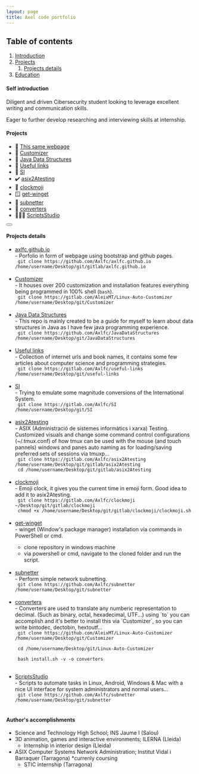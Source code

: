 ```yaml
---
layout: page
title: Axel code portfolio
---
```


## Table of contents
1. [Introduction](#introduction)
2. [Projects](#projects)
    1. [Projects details](#projectsdetails)
3. [Education](#education)

#### Self introduction <a name="introduction"></a>
Diligent and driven Cibersecurity student looking to leverage excellent writing and communication skills. 

Eager to further develop researching and interviewing skills at internship.

#### Projects <a name="projects"></a>

-   🚧  [This same webpage](#GithubWebpage)
-   🚧  [Customizer](#Customizer)
-   🚧  [Java Data Structures](#JavaDataStructures)
-   🚧  [Useful links](#UsefulLinks)
-   🚧  [SI](#SI)
-   ✔️  [asix2Atesting](#asix2Atesting)
-   🐧  [clockmoji](#Clockmoji)
-   🪟  [get-winget](#GetWinget)
-   🐍  [subnetter](#Subnetter)
-   🐍  [converters](#Converters)
-   🐧🚧🐍  [ScriptsStudio](#ScriptsStudio)


<button type="button" class="btn btn-danger btn-floating btn-lg" id="btn-back-to-top">
  <i class="fas fa-arrow-up"></i>
</button>

#### Projects details <a name="projectsdetails"></a>
<ul>
<li><a href="https://github.com/Axlfc/axlfc.github.io" target="_blank" name="GithubWebpage">axlfc.github.io</a></li>
  - Porfolio in form of webpage using bootstrap and github pages.
  <br/>  
  <code> git clone https://github.com/Axlfc/axlfc.github.io /home/username/Desktop/git/gitlab/axlfc.github.io </code>  
<br/><br/> 
<li><a href="https://github.com/AleixMT/Linux-Auto-Customizer" target="_blank" name="Customizer">Customizer</a></li>
  - It houses over 200 customization and installation features everything being programmed in 100% shell (<code>bash</code>).
  <br/>
  <code> git clone https://gitlab.com/AleixMT/Linux-Auto-Customizer /home/username/Desktop/git/Customizer </code>
<br/><br/> 
<li><a href="https://github.com/Axlfc/JavaDataStructures" target="_blank" name="JavaDataStructures">Java Data Structures</a></li>
  - This repo is mainly created to be a guide for myself to learn about data structures in Java as I have few java programming experience.
  <br/>
  <code> git clone https://github.com/Axlfc/JavaDataStructures /home/username/Desktop/git/JavaDataStructures </code>
<br/><br/> 
<li><a href="https://github.com/Axlfc/useful-links" target="_blank" name="UsefulLinks">Useful links</a></li>
  - Collection of internet urls and book names, it contains some few articles about computer science and programming strategies.
  <br/>
  <code> git clone https://gitlab.com/Axlfc/useful-links /home/username/Desktop/git/useful-links </code>
<br/><br/> 
<li><a href="https://github.com/Axlfc/SI" target="_blank" name="SI">SI</a></li>
  - Trying to emulate some magnitude conversions of the International System.
  <br/>
  <code> git clone https://gitlab.com/Axlfc/SI /home/username/Desktop/git/SI </code>
<br/><br/> 
<li><a href="https://gitlab.com/Axlfc/asix2Atesting" target="_blank" name="asix2Atesting">asix2Atesting</a></li>
  - ASIX (Administració de sistemes informàtics i xarxa) Testing. Customized visuals and change some command control configurations (~/.tmux.conf) of how tmux can be used with the mouse (and touch pannels) windows and panes auto naming as for loading/saving preferred sets of sessions via tmuxp...
  <br/>
  <code> git clone https://gitlab.com/Axlfc/asix2Atesting /home/username/Desktop/git/gitlab/asix2Atesting </code>
  <br/>
  <code> cd /home/username/Desktop/git/gitlab/asix2Atesting </code>
<br/><br/> 
<li><a href="https://gitlab.com/Axlfc/clockmoji" target="_blank" name="Clockmoji">clockmoji</a></li>
  - Emoji clock, it gives you the current time in emoji form. Good idea to add it to asix2Atesting.
  <br/>
   <code> git clone https://gitlab.com/Axlfc/clockmoji ~/Desktop/git/gitlab/clockmoji </code>
  <br/>
  <code> chmod +x /home/username/Desktop/git/gitlab/clockmoji/clockmoji.sh </code>
<br/><br/>   
<li><a href="https://github.com/Axlfc/get-winget" target="_blank" name="GetWinget">get-winget</a></li>
  - winget (Window's package manager) installation via commands in PowerShell or cmd.

  - clone repository in windows machine
  - via powershell or cmd, navigate to the cloned folder and run the script.
<br/><br/> 
<li><a href="https://github.com/Axlfc/subnetter" target="_blank" name="Subnetter">subnetter</a></li>
  - Perform simple network subnetting.
  <br/>
   <code> git clone https://github.com/Axlfc/subnetter /home/username/Desktop/git/subnetter </code>
<br/><br/> 
<li><a href="https://github.com/Axlfc/converters" target="_blank" name="Converters">converters</a></li>
  - Converters are used to translate any numberic representation to decimal. (Such as binary, octal, hexadecimal, UTF...) using `to` you can accomplish and it's better to install this via `Customizer`, so you can write bintodec, dectobin, hextoutf... 
  <br/>
  <code> git clone https://github.com/AleixMT/Linux-Auto-Customizer /home/username/Desktop/git/Customizer </code>
  <br/>

  <code> cd /home/username/Desktop/git/Linux-Auto-Customizer </code>
  <br/>

  <code> bash install.sh -v -o converters </code>
  <br/>
<br/>
<li><a href="https://github.com/ScriptsStudio/ScriptsStudio" target="_blank" name="ScriptsStudio">ScriptsStudio</a></li>
  - Scripts to automate tasks in Linux, Android, Windows & Mac with a nice UI interface for system administrators and normal users...
  <br/>
   <code> git clone https://github.com/Axlfc/subnetter /home/username/Desktop/git/subnetter </code>
<br/><br/> 
</ul>

#### Author's accomplishments <a name="education"></a>

- Science and Technology High School; INS Jaume I (Salou)
- 3D animation, games and interactive environments; ILERNA (Lleida)
  - Internship in interior design (Lleida)
- ASIX Computer Systems Network Administration; Institut Vidal i Barraquer (Tarragona) *currenly coursing
  - STIC internship (Tarragona)


<script type="text/javascript" src="custom_script.js"></script>
